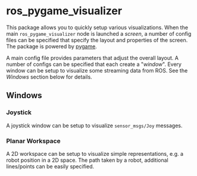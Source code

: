 # ros_pygame_visualizer

This package allows you to quickly setup various visualizations. When the main
`ros_pygame_visualizer` node is launched a *screen*, a number of config files
can be specified that specify the layout and properties of the screen. The
package is powered by [pygame](https://www.pygame.org/news).


A main config file provides parameters that adjust the overall layout. A number
of configs can be specified that each create a "*window*". Every window can be
setup to visualize some streaming data from ROS. See the *Windows* section below
for details.

## Windows

### Joystick

A joystick window can be setup to visualize `sensor_msgs/Joy` messages.

### Planar Workspace

A 2D workspace can be setup to visualize simple representations, e.g. a robot
position in a 2D space. The path taken by a robot, additional lines/points can
be easily specified.
